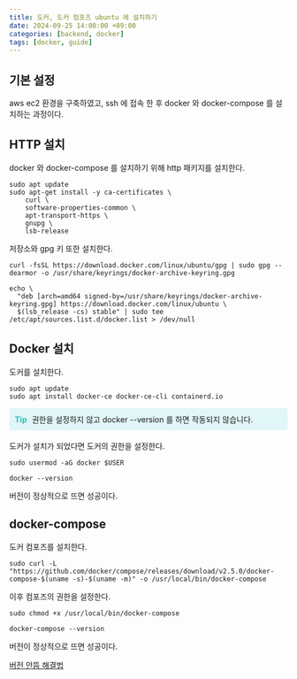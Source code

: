```yaml
---
title: 도커, 도커 컴포즈 ubuntu 에 설치하기
date: 2024-09-25 14:00:00 +09:00
categories: [backend, docker]
tags: [docker, guide]
---
```


## 기본 설정
aws ec2 환경을 구축하였고, ssh 에 접속 한 후 docker 와 docker-compose 를 설치하는 과정이다.

## HTTP 설치
docker 와 docker-compose 를 설치하기 위해 http 패키지를 설치한다.
```shell
sudo apt update
sudo apt-get install -y ca-certificates \ 
    curl \
    software-properties-common \
    apt-transport-https \
    gnupg \
    lsb-release
```
저장소와 gpg 키 또한 설치한다.
```shell
curl -fsSL https://download.docker.com/linux/ubuntu/gpg | sudo gpg --dearmor -o /usr/share/keyrings/docker-archive-keyring.gpg
```
```shell
echo \
  "deb [arch=amd64 signed-by=/usr/share/keyrings/docker-archive-keyring.gpg] https://download.docker.com/linux/ubuntu \
  $(lsb_release -cs) stable" | sudo tee /etc/apt/sources.list.d/docker.list > /dev/null
```

## Docker 설치
도커를 설치한다.
```shell
sudo apt update
sudo apt install docker-ce docker-ce-cli containerd.io
```
<div style="background-color: #e0f6f7; padding: 10px; border-radius: 5px; margin-bottom: 18px">
  <b style="color: #29beb9">Tip</b>
  <span style="padding-left: 5px">권한을 설정하지 않고 docker --version 를 하면 작동되지 않습니다.</span>
</div>
도커가 설치가 되었다면 도커의 권한을 설정한다.

```shell
sudo usermod -aG docker $USER

docker --version
```
버전이 정상적으로 뜨면 성공이다.

## docker-compose
도커 컴포즈를 설치한다.
```shell
sudo curl -L "https://github.com/docker/compose/releases/download/v2.5.0/docker-compose-$(uname -s)-$(uname -m)" -o /usr/local/bin/docker-compose
```
이후 컴포즈의 권한을 설정한다.
```shell
sudo chmod +x /usr/local/bin/docker-compose

docker-compose --version
```
버전이 정상적으로 뜨면 성공이다.

[버전 안뜸 해결법](https://daedyu.github.io/posts/docker-compose-file-not-found)
